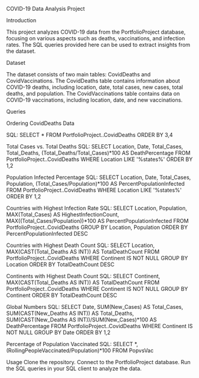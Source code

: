 COVID-19 Data Analysis Project

Introduction

This project analyzes COVID-19 data from the PortfolioProject database, focusing on various aspects such as deaths, vaccinations, and infection rates. The SQL queries provided here can be used to extract insights from the dataset.

Dataset

The dataset consists of two main tables: CovidDeaths and CovidVaccinations. The CovidDeaths table contains information about COVID-19 deaths, including location, date, total cases, new cases, total deaths, and population. The CovidVaccinations table contains data on COVID-19 vaccinations, including location, date, and new vaccinations.

Queries

Ordering CovidDeaths Data

SQL: SELECT * FROM PortfolioProject..CovidDeaths ORDER BY 3,4

Total Cases vs. Total Deaths
SQL: SELECT Location, Date, Total_Cases, Total_Deaths, (Total_Deaths/Total_Cases)*100 AS DeathPercentage FROM PortfolioProject..CovidDeaths WHERE Location LIKE '%states%' ORDER BY 1,2

Population Infected Percentage
SQL: SELECT Location, Date, Total_Cases, Population, (Total_Cases/Population)*100 AS PercentPopulationInfected FROM PortfolioProject..CovidDeaths WHERE Location LIKE '%states%' ORDER BY 1,2

Countries with Highest Infection Rate
SQL: SELECT Location, Population, MAX(Total_Cases) AS HighestInfectionCount, MAX((Total_Cases/Population))*100 AS PercentPopulationInfected FROM PortfolioProject..CovidDeaths GROUP BY Location, Population ORDER BY PercentPopulationInfected DESC

Countries with Highest Death Count
SQL: SELECT Location, MAX(CAST(Total_Deaths AS INT)) AS TotalDeathCount FROM PortfolioProject..CovidDeaths WHERE Continent IS NOT NULL GROUP BY Location ORDER BY TotalDeathCount DESC

Continents with Highest Death Count
SQL: SELECT Continent, MAX(CAST(Total_Deaths AS INT)) AS TotalDeathCount FROM PortfolioProject..CovidDeaths WHERE Continent IS NOT NULL GROUP BY Continent ORDER BY TotalDeathCount DESC

Global Numbers
SQL: SELECT Date, SUM(New_Cases) AS Total_Cases, SUM(CAST(New_Deaths AS INT)) AS Total_Deaths, SUM(CAST(New_Deaths AS INT))/SUM(New_Cases)*100 AS DeathPercentage FROM PortfolioProject..CovidDeaths WHERE Continent IS NOT NULL GROUP BY Date ORDER BY 1,2

Percentage of Population Vaccinated
SQL: SELECT *, (RollingPeopleVaccinated/Population)*100 FROM PopvsVac

Usage
Clone the repository.
Connect to the PortfolioProject database.
Run the SQL queries in your SQL client to analyze the data.
